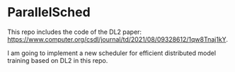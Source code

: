 # ParallelSched

This repo includes the code of the DL2 paper: https://www.computer.org/csdl/journal/td/2021/08/09328612/1qw8Tnaj1kY.

I am going to implement a new scheduler for efficient distributed model training based on DL2 in this repo.